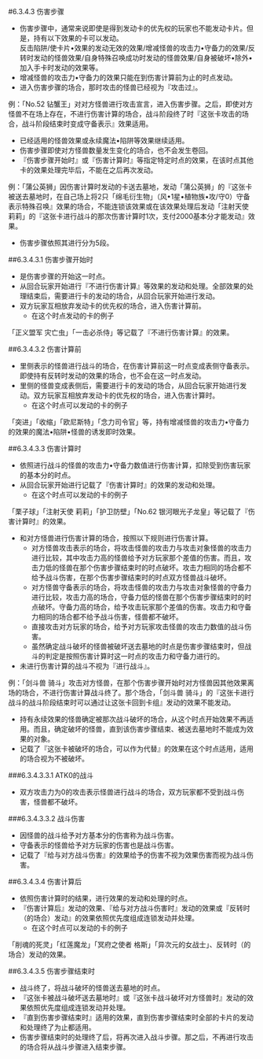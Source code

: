 #6.3.4.3        伤害步骤
* 伤害步骤中，通常来说即使是得到发动卡的优先权的玩家也不能发动卡片。但是，持有以下效果的卡可以发动。<br>
反击陷阱/使卡片•效果的发动无效的效果/增减怪兽的攻击力•守备力的效果/反转时发动的怪兽效果/自身特殊召唤成功时发动的怪兽效果/自身被破坏•除外•加入手卡时发动的效果等。
* 增减怪兽的攻击力•守备力的效果只能在到伤害计算前为止的时点发动。
* 进入伤害步骤的场合，那时攻击的怪兽已经视为『攻击过』。

例：「No.52 钻蟹王」对对方怪兽进行攻击宣言，进入伤害步骤。之后，即使对方怪兽不在场上存在，不进行伤害计算的场合，战斗阶段终了时『这张卡攻击的场合，战斗阶段结束时变成守备表示』效果适用。
* 已经适用的怪兽效果或永续魔法•陷阱等效果继续适用。
* 伤害步骤即使对方怪兽数量发生变化的场合，也不会发生卷回。
* 『伤害步骤开始时』或『伤害计算时』等指定特定时点的效果，在该时点其他卡的效果处理完毕后，不能在之后再次发动。

例：「蒲公英狮」因伤害计算时发动的卡送去墓地，发动「蒲公英狮」的『这张卡被送去墓地时，在自己场上将2只「绵毛衍生物」（风•1星•植物族•攻/守0）守备表示特殊召唤』效果的场合，不能连锁该效果或在该效果处理后发动「注射天使 莉莉」的『这张卡进行战斗的那次伤害计算时1次，支付2000基本分才能发动』效果。
* 伤害步骤依照其进行分为5段。

##6.3.4.3.1        伤害步骤开始时
* 是伤害步骤的开始这一时点。
* 从回合玩家开始进行『不进行伤害计算』等效果的发动和处理。全部效果的处理结束后，需要进行卡的发动的场合，从回合玩家开始进行发动。
* 双方玩家互相放弃发动卡的优先权的场合，进入伤害计算前。
    * 在这个时点发动的卡的例子

「正义盟军 灾亡虫」「一击必杀侍」等记载了『不进行伤害计算』的效果。

##6.3.4.3.2        伤害计算前
* 里侧表示的怪兽进行战斗的场合，在伤害计算前这一时点变成表侧守备表示。即使持有反转时发动的效果的场合，也不会在这一时点发动。
* 里侧的怪兽变成表侧后，需要进行卡的发动的场合，从回合玩家开始进行发动。双方玩家互相放弃发动卡的优先权的场合，进入伤害计算时。
    * 在这个时点可以发动的卡的例子

「突进」「收缩」「欧尼斯特」「念力司令官」等，持有增减怪兽的攻击力•守备力的效果的魔法•陷阱•怪兽的诱发即时效果。

##6.3.4.3.3        伤害计算时
* 依照进行战斗的怪兽的攻击力•守备力数值进行伤害计算，扣除受到伤害玩家的基本分的时点。
* 从回合玩家开始进行记载了『伤害计算时』的效果的发动和处理。
    * 在这个时点可以发动的卡的例子

「栗子球」「注射天使 莉莉」「护卫防壁」「No.62 银河眼光子龙皇」等记载了『伤害计算时』的效果。
* 和对方怪兽进行伤害计算的场合，按照以下规则进行伤害计算。
    * 对方怪兽攻击表示的场合，将攻击怪兽的攻击力与攻击对象怪兽的攻击力进行比较，其中攻击力高的怪兽给予对方玩家那个差值的伤害。而且，攻击力低的怪兽在那个伤害步骤结束时的时点破坏。攻击力相同的场合都不给予战斗伤害，在那个伤害步骤结束时的时点双方怪兽战斗破坏。
    * 对方怪兽守备表示的场合，将攻击怪兽的攻击力与攻击对象怪兽的守备力进行比较，攻击力高的场合，守备力低的怪兽在那个伤害步骤结束时的时点破坏。守备力高的场合，给予攻击玩家那个差值的伤害。攻击力和守备力相同的场合都不给予战斗伤害，怪兽都不破坏。
    * 直接攻击对方玩家的场合，给予对方玩家攻击怪兽的攻击力数值的战斗伤害。
    * 虽然确定战斗破坏的怪兽被破坏送去墓地的时点是伤害步骤结束时，但战斗的判定是按照伤害计算时这一时点的攻击力和守备力进行的。
* 未进行伤害计算的战斗不视为『进行战斗』。

例：「剑斗兽 骑斗」攻击对方怪兽，在那个伤害步骤开始时对方怪兽因其他效果离场的场合，不进行伤害计算战斗终了。那个场合，「剑斗兽 骑斗」的『这张卡进行战斗的战斗阶段结束时可以通过让这张卡回到卡组』发动的效果不能发动。
* 持有永续效果的怪兽确定被那次战斗破坏的场合，从这个时点开始效果不再适用。而且，确定破坏的怪兽，直到该伤害步骤结束、被送去墓地时不能成为效果的对象。
* 记载了『这张卡被破坏的场合，可以作为代替』的效果在这个时点适用，适用的场合视为不被破坏。

###6.3.4.3.3.1        ATK0的战斗
* 双方攻击力为0的攻击表示怪兽进行战斗的场合，双方玩家都不受到战斗伤害，怪兽都不破坏。

###6.3.4.3.3.2        战斗伤害
* 因怪兽的战斗给予对方基本分的伤害称为战斗伤害。
* 守备表示的怪兽给予对方玩家的伤害也是战斗伤害。
* 记载了『给与对方战斗伤害』的效果给予的伤害不视为效果伤害而视为战斗伤害。

##6.3.4.3.4        伤害计算后
* 依照伤害计算时的结果，进行效果的发动和处理的时点。
* 『伤害计算后』发动的效果、『给与对方战斗伤害时』发动的效果或『反转时（的场合）发动』的效果依照优先度组成连锁发动并处理。
    * 在这个时点可以发动的卡的例子

「削魂的死灵」「红莲魔龙」「冥府之使者 格斯」「异次元的女战士」、反转时（的场合）发动的效果。

##6.3.4.3.5        伤害步骤结束时
* 战斗终了，将战斗破坏的怪兽送去墓地的时点。
* 『这张卡被战斗破坏送去墓地时』或『这张卡战斗破坏对方怪兽时』发动的效果依照优先度组成连锁发动并处理。
* 『直到伤害步骤结束时』适用的效果，直到伤害步骤结束时全部的卡片的发动和处理终了为止都适用。
* 伤害步骤结束时的处理终了后，将再次进入战斗步骤。那之后，不再进行攻击的场合将从战斗步骤进入结束步骤。
